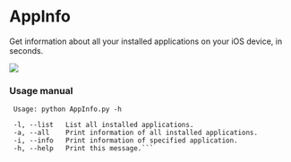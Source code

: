 # AppInfo
Get information about all your installed applications on your iOS device, in seconds.


![](https://i.imgur.com/ioXTU3r.gif)

### Usage manual
```
 Usage: python AppInfo.py -h
 
 -l, --list   List all installed applications.
 -a, --all    Print information of all installed applications.
 -i, --info   Print information of specified application.
 -h, --help   Print this message.```
